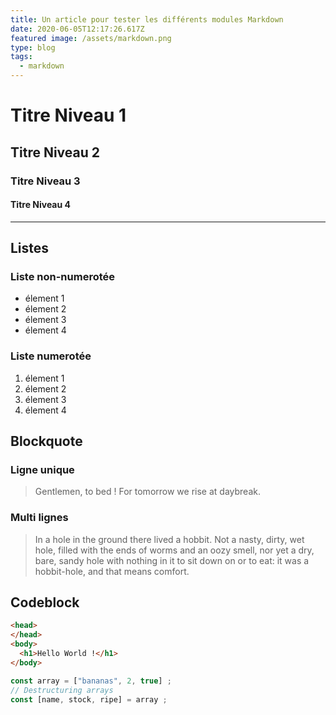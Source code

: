 ```yaml
---
title: Un article pour tester les différents modules Markdown
date: 2020-06-05T12:17:26.617Z
featured image: /assets/markdown.png
type: blog
tags:
  - markdown
---
```

# Titre Niveau 1

## Titre Niveau 2

### Titre Niveau 3

#### Titre Niveau 4

- - -

## Listes

### Liste non-numerotée

- élement 1
- élement 2
- élement 3
- élement 4

### Liste numerotée

1. élement 1
2. élement 2
3. élement 3
4. élement 4

## Blockquote

### Ligne unique

> Gentlemen, to bed ! For tomorrow we rise at daybreak.

### Multi lignes

> In a hole in the ground there lived a hobbit. Not a nasty, dirty, wet hole, 
> filled with the ends of worms and an oozy smell, nor yet a dry, bare, sandy hole
> with nothing in it to sit down on or to eat: it was a hobbit-hole, and that means comfort.

## Codeblock

```html
<head>
</head>
<body>
  <h1>Hello World !</h1>
</body>
```

```javascript
const array = ["bananas", 2, true] ;
// Destructuring arrays
const [name, stock, ripe] = array ;
```
